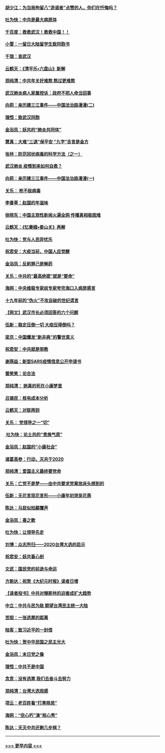 #### [胡少江：为当局拘留八“造谣者”点赞的人，你们在忏悔吗？](../pages/nsc993/n11836801.md?t=02012022) 
#### [吐为快：中共是最大病原体](../pages/nsc993/n11836748.md?t=02012022) 
#### [千百度：救救武汉！救救中国！！](../pages/nsc993/n11836145.md?t=02012022) 
#### [小雪：一留日大陆留学生致同胞书](../pages/nsc993/n11834624.md?t=02012022) 
#### [千瑞：哀武汉](../pages/nsc993/n11833647.md?t=02012022) 
#### [云鹤天：《清平乐▪六盘山》新解](../pages/nsc993/n11833611.md?t=02012022) 
#### [郑纯清：中共年关好难熬 熬过更难熬](../pages/nsc993/n11833489.md?t=02012022) 
#### [武汉肺炎病人家属控诉：政府不把人命当回事](../pages/nsc993/n11833205.md?t=02012022) 
#### [向莉：亲历建三江事件——中国法治路漫漫(二)](../pages/nsc993/n11829102.md?t=02012022) 
#### [理悟：致武汉同胞](../pages/nsc993/n11831522.md?t=02012022) 
#### [金浴凤：妖共的“肺炎共同体”](../pages/nsc993/n11829448.md?t=02012022) 
#### [慧真：大难“三退”保平安 “九字”吉言是金方](../pages/nsc993/n11829501.md?t=02012022) 
#### [张林：防范冠状病毒的科学方法（之一）](../pages/nsc993/n11828618.md?t=02012022) 
#### [武汉肺炎 疫情到来如何自救？](../pages/nsc993/n11827632.md?t=02012022) 
#### [向莉：亲历建三江事件——中国法治路漫漫(一)](../pages/nsc993/n11827190.md?t=02012022) 
#### [关乐： 枪不敌病毒](../pages/nsc993/n11826746.md?t=02012022) 
#### [李春草：赵国的年滋味](../pages/nsc993/n11826321.md?t=02012022) 
#### [徐晓东：中国主观性新闻火遍全网 传播真相极困难](../pages/nsc993/n11826508.md?t=02012022) 
#### [云鹤天：《忆秦娥▪娄山关》再解](../pages/nsc993/n11824682.md?t=02012022) 
#### [吐为快：党与人民异忧乐](../pages/nsc993/n11824660.md?t=02012022) 
#### [祝君安：大疫当前，中国人应觉醒](../pages/nsc993/n11821946.md?t=02012022) 
#### [金浴凤：反躬罪己是解药](../pages/nsc993/n11820280.md?t=02012022) 
#### [关乐：中共的“最高绝密”就是“要命”](../pages/nsc993/n11816946.md?t=02012022) 
#### [海网：中央维稳专家组专家夸完海口入病房感言](../pages/nsc993/n11815138.md?t=02012022) 
#### [十九年前的“伪火”不攻自破的世纪谎言](../pages/nsc993/n11813238.md?t=02012022) 
#### [【网文】武汉市长必须回答的六个问题](../pages/nsc993/n11813848.md?t=02012022) 
#### [伍新：稳定压倒一切 大疫压得倒吗？](../pages/nsc993/n11812634.md?t=02012022) 
#### [梁京：中国爆发“新非典”的警世意义](../pages/nsc993/n11812554.md?t=02012022) 
#### [祝君安：中共就是邪教](../pages/nsc993/n11812431.md?t=02012022) 
#### [谢燕益：新型SARS疫情信息公开申请书](../pages/nsc993/n11808840.md?t=02012022) 
#### [蜀笑笑：论合法](../pages/nsc993/n11808064.md?t=02012022) 
#### [郑纯清： 她真的死在小康梦里](../pages/nsc993/n11806623.md?t=02012022) 
#### [吕锡民：核电成本分析](../pages/nsc993/n11806284.md?t=02012022) 
#### [云鹤天：对联两则](../pages/nsc993/n11805957.md?t=02012022) 
#### [关乐： 党领导之一“切”](../pages/nsc993/n11804505.md?t=02012022) 
#### [ 吐为快：论土共的“贵族气质”](../pages/nsc993/n11804490.md?t=02012022) 
#### [金浴凤：赵国的“小康社会”](../pages/nsc993/n11804452.md?t=02012022) 
#### [诸葛高参：行动，灭共于2020](../pages/nsc993/n11804120.md?t=02012022) 
#### [郑纯清：爱国主义最终要党命](../pages/nsc993/n11802197.md?t=02012022) 
#### [关乐：亡党不是梦——由中共要求党章放床头想到的](../pages/nsc993/n11802156.md?t=02012022) 
#### [伍新：无花言现花言形——小康年初哭吴花燕](../pages/nsc993/n11800044.md?t=02012022) 
#### [陈达：马屁似拍颠覆声](../pages/nsc993/n11800010.md?t=02012022) 
#### [金浴凤：春之歌](../pages/nsc993/n11797687.md?t=02012022) 
#### [吐为快：让领导先走](../pages/nsc993/n11797512.md?t=02012022) 
#### [刘博：众志所归——2020台湾大选的启示](../pages/nsc993/n11796878.md?t=02012022) 
#### [祝君安：妖共畜心剖](../pages/nsc993/n11794273.md?t=02012022) 
#### [文武：国民党的前途与命运](../pages/nsc993/n11794198.md?t=02012022) 
#### [方能达：祝贺《大纪元时报》读者日增](../pages/nsc993/n11793807.md?t=02012022) 
#### [【读者投书】中共对穆斯林的迫害成扩大趋势](../pages/nsc993/n11791371.md?t=02012022) 
#### [中立：中共与民为敌 期望台湾民主统一大陆](../pages/nsc993/n11790392.md?t=02012022) 
#### [苦胆：一张选票的距离](../pages/nsc993/n11788914.md?t=02012022) 
#### [陆客：致习近平的一封信](../pages/nsc993/n11788867.md?t=02012022) 
#### [吐为快：贺中华民国之民主光大](../pages/nsc993/n11788618.md?t=02012022) 
#### [金浴凤：末日党之像](../pages/nsc993/n11787475.md?t=02012022) 
#### [理悟：中共不是中国](../pages/nsc993/n11787463.md?t=02012022) 
#### [念贲：没有选票  我们去奋斗去努力](../pages/nsc993/n11787398.md?t=02012022) 
#### [郑纯清：台湾大选观感](../pages/nsc993/n11786210.md?t=02012022) 
#### [项云：老百姓看“打黑除恶”](../pages/nsc993/n11785398.md?t=02012022) 
#### [海网：“空心朽”演“核心秀”](../pages/nsc993/n11783874.md?t=02012022) 
#### [陈达：天灭中共还剩几步棋？](../pages/nsc993/n11783719.md?t=02012022) 

----
#### [ >>> 更早内容 <<< ](../indexes/nsc993-earlier.md)

